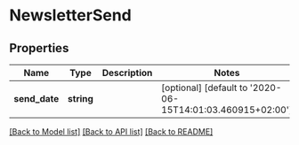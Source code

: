 # NewsletterSend

## Properties
Name | Type | Description | Notes
------------ | ------------- | ------------- | -------------
**send_date** | **string** |  | [optional] [default to '2020-06-15T14:01:03.460915+02:00']

[[Back to Model list]](../README.md#documentation-for-models) [[Back to API list]](../README.md#documentation-for-api-endpoints) [[Back to README]](../README.md)


